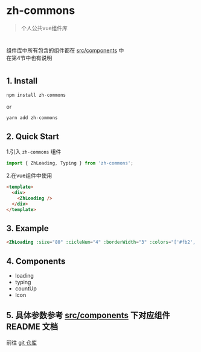 # zh-commons

> 个人公共vue组件库

#
  组件库中所有包含的组件都在 [src/components](https://github.com/zonghua2016/zh-commons/tree/master/src/components) 中 <br/>
  在第4节中也有说明
#

## 1. Install
  ```js
  npm install zh-commons
  ```
  or
  ```js
  yarn add zh-commons
  ```

## 2. Quick Start
1.引入 `zh-commons` 组件
```js
import { ZhLoading, Typing } from 'zh-commons';
```

2.在vue组件中使用
```html
<template>
  <div>
    <ZhLoading />
  </div>
</template>
```
## 3. Example

``` html
<ZhLoading :size="80" :cicleNum="4" :borderWidth="3" :colors="['#fb2', '#8c4', '#0a9', '#17b']" />
```
## 4. Components

- loading
- typing
- countUp
- Icon

## 5. 具体参数参考 [src/components](https://github.com/zonghua2016/zh-commons/tree/master/src/components) 下对应组件 README 文档
  前往 [git 仓库](https://github.com/zonghua2016/zh-commons.git)